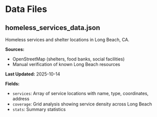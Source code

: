 # Data Files

## homeless_services_data.json
Homeless services and shelter locations in Long Beach, CA.

**Sources:**
- OpenStreetMap (shelters, food banks, social facilities)
- Manual verification of known Long Beach resources

**Last Updated:** 2025-10-14

**Fields:**
- `services`: Array of service locations with name, type, coordinates, address
- `coverage`: Grid analysis showing service density across Long Beach
- `stats`: Summary statistics
